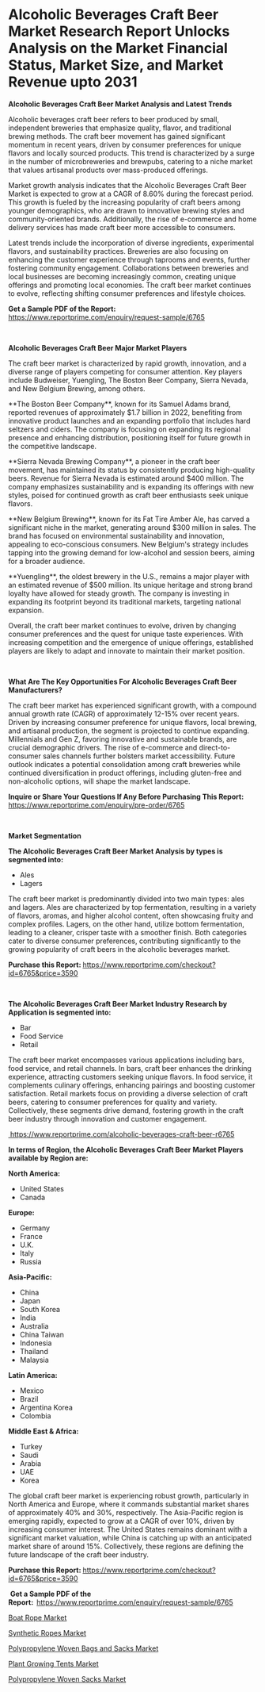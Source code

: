 <p><h1>Alcoholic Beverages Craft Beer Market Research Report Unlocks Analysis on the Market Financial Status, Market Size, and Market Revenue upto 2031</h1></p><p><strong>Alcoholic Beverages Craft Beer Market Analysis and Latest Trends</strong></p>
<p><p>Alcoholic beverages craft beer refers to beer produced by small, independent breweries that emphasize quality, flavor, and traditional brewing methods. The craft beer movement has gained significant momentum in recent years, driven by consumer preferences for unique flavors and locally sourced products. This trend is characterized by a surge in the number of microbreweries and brewpubs, catering to a niche market that values artisanal products over mass-produced offerings.</p><p>Market growth analysis indicates that the Alcoholic Beverages Craft Beer Market is expected to grow at a CAGR of 8.60% during the forecast period. This growth is fueled by the increasing popularity of craft beers among younger demographics, who are drawn to innovative brewing styles and community-oriented brands. Additionally, the rise of e-commerce and home delivery services has made craft beer more accessible to consumers.</p><p>Latest trends include the incorporation of diverse ingredients, experimental flavors, and sustainability practices. Breweries are also focusing on enhancing the customer experience through taprooms and events, further fostering community engagement. Collaborations between breweries and local businesses are becoming increasingly common, creating unique offerings and promoting local economies. The craft beer market continues to evolve, reflecting shifting consumer preferences and lifestyle choices.</p></p>
<p><strong>Get a Sample PDF of the Report:&nbsp;</strong> <a href="https://www.reportprime.com/enquiry/request-sample/6765">https://www.reportprime.com/enquiry/request-sample/6765</a></p>
<p>&nbsp;</p>
<p><strong>Alcoholic Beverages Craft Beer Major Market Players</strong></p>
<p><p>The craft beer market is characterized by rapid growth, innovation, and a diverse range of players competing for consumer attention. Key players include Budweiser, Yuengling, The Boston Beer Company, Sierra Nevada, and New Belgium Brewing, among others.</p><p>**The Boston Beer Company**, known for its Samuel Adams brand, reported revenues of approximately $1.7 billion in 2022, benefiting from innovative product launches and an expanding portfolio that includes hard seltzers and ciders. The company is focusing on expanding its regional presence and enhancing distribution, positioning itself for future growth in the competitive landscape.</p><p>**Sierra Nevada Brewing Company**, a pioneer in the craft beer movement, has maintained its status by consistently producing high-quality beers. Revenue for Sierra Nevada is estimated around $400 million. The company emphasizes sustainability and is expanding its offerings with new styles, poised for continued growth as craft beer enthusiasts seek unique flavors.</p><p>**New Belgium Brewing**, known for its Fat Tire Amber Ale, has carved a significant niche in the market, generating around $300 million in sales. The brand has focused on environmental sustainability and innovation, appealing to eco-conscious consumers. New Belgium's strategy includes tapping into the growing demand for low-alcohol and session beers, aiming for a broader audience.</p><p>**Yuengling**, the oldest brewery in the U.S., remains a major player with an estimated revenue of $500 million. Its unique heritage and strong brand loyalty have allowed for steady growth. The company is investing in expanding its footprint beyond its traditional markets, targeting national expansion.</p><p>Overall, the craft beer market continues to evolve, driven by changing consumer preferences and the quest for unique taste experiences. With increasing competition and the emergence of unique offerings, established players are likely to adapt and innovate to maintain their market position.</p></p>
<p>&nbsp;</p>
<p><strong>What Are The Key Opportunities For Alcoholic Beverages Craft Beer Manufacturers?</strong></p>
<p><p>The craft beer market has experienced significant growth, with a compound annual growth rate (CAGR) of approximately 12-15% over recent years. Driven by increasing consumer preference for unique flavors, local brewing, and artisanal production, the segment is projected to continue expanding. Millennials and Gen Z, favoring innovative and sustainable brands, are crucial demographic drivers. The rise of e-commerce and direct-to-consumer sales channels further bolsters market accessibility. Future outlook indicates a potential consolidation among craft breweries while continued diversification in product offerings, including gluten-free and non-alcoholic options, will shape the market landscape.</p></p>
<p><strong>Inquire or Share Your Questions If Any Before Purchasing This Report:</strong> <a href="https://www.reportprime.com/enquiry/pre-order/6765">https://www.reportprime.com/enquiry/pre-order/6765</a></p>
<p>&nbsp;</p>
<p><strong>Market Segmentation</strong></p>
<p><strong>The Alcoholic Beverages Craft Beer Market Analysis by types is segmented into:</strong></p>
<p><ul><li>Ales</li><li>Lagers</li></ul></p>
<p><p>The craft beer market is predominantly divided into two main types: ales and lagers. Ales are characterized by top fermentation, resulting in a variety of flavors, aromas, and higher alcohol content, often showcasing fruity and complex profiles. Lagers, on the other hand, utilize bottom fermentation, leading to a cleaner, crisper taste with a smoother finish. Both categories cater to diverse consumer preferences, contributing significantly to the growing popularity of craft beers in the alcoholic beverages market.</p></p>
<p><strong>Purchase this Report:&nbsp;</strong><a href="https://www.reportprime.com/checkout?id=6765&price=3590">https://www.reportprime.com/checkout?id=6765&price=3590</a></p>
<p>&nbsp;</p>
<p><strong>The Alcoholic Beverages Craft Beer Market Industry Research by Application is segmented into:</strong></p>
<p><ul><li>Bar</li><li>Food Service</li><li>Retail</li></ul></p>
<p><p>The craft beer market encompasses various applications including bars, food service, and retail channels. In bars, craft beer enhances the drinking experience, attracting customers seeking unique flavors. In food service, it complements culinary offerings, enhancing pairings and boosting customer satisfaction. Retail markets focus on providing a diverse selection of craft beers, catering to consumer preferences for quality and variety. Collectively, these segments drive demand, fostering growth in the craft beer industry through innovation and customer engagement.</p></p>
<p><a href="https://www.reportprime.com/alcoholic-beverages-craft-beer-r6765">&nbsp;https://www.reportprime.com/alcoholic-beverages-craft-beer-r6765</a></p>
<p><strong>In terms of Region, the Alcoholic Beverages Craft Beer Market Players available by Region are:</strong></p>
<p>
    <p> <strong> North America: </strong>
        <ul>
            <li>United States</li>
            <li>Canada</li>
        </ul>
        </p> 
    <p> <strong> Europe: </strong>
        <ul>
            <li>Germany</li>
            <li>France</li>
            <li>U.K.</li>
            <li>Italy</li>
            <li>Russia</li>
        </ul>
        </p> 
    <p> <strong> Asia-Pacific: </strong>
        <ul>
            <li>China</li>
            <li>Japan</li>
            <li>South Korea</li>
            <li>India</li>
            <li>Australia</li>
            <li>China Taiwan</li>
            <li>Indonesia</li>
            <li>Thailand</li>
            <li>Malaysia</li>
        </ul>
        </p> 
    <p> <strong> Latin America: </strong>
        <ul>
            <li>Mexico</li>
            <li>Brazil</li>
            <li>Argentina Korea</li>
            <li>Colombia</li>
        </ul>
        </p> 
    <p> <strong> Middle East & Africa: </strong>
        <ul>
            <li>Turkey</li>
            <li>Saudi</li>
            <li>Arabia</li>
            <li>UAE</li>
            <li>Korea</li>
        </ul>
    </p>
    </p>
<p><p>The global craft beer market is experiencing robust growth, particularly in North America and Europe, where it commands substantial market shares of approximately 40% and 30%, respectively. The Asia-Pacific region is emerging rapidly, expected to grow at a CAGR of over 10%, driven by increasing consumer interest. The United States remains dominant with a significant market valuation, while China is catching up with an anticipated market share of around 15%. Collectively, these regions are defining the future landscape of the craft beer industry.</p></p>
<p><strong>Purchase this Report: </strong><a href="https://www.reportprime.com/checkout?id=6765&price=3590">https://www.reportprime.com/checkout?id=6765&price=3590</a></p>
<p>&nbsp;<strong>Get a Sample PDF of the Report:&nbsp;&nbsp;</strong><a href="https://www.reportprime.com/enquiry/request-sample/6765">https://www.reportprime.com/enquiry/request-sample/6765</a></p>
<p><strong></strong></p>
<p><p><a href="https://issuu.com/reportprime-2/docs/boat-rope-market-size-2030.pptx_aee9b65e2143ca">Boat Rope Market</a></p><p><a href="https://issuu.com/reportprime-2/docs/synthetic-ropes-market-size-2030.pp_ae312a63828158">Synthetic Ropes Market</a></p><p><a href="https://www.linkedin.com/pulse/exploring-polypropylene-woven-bags-sacks-market-dynamics-global-bzxme?trackingId=VdUjPr3uQm%2BPgHrjdEjr1g%3D%3D">Polypropylene Woven Bags and Sacks Market</a></p><p><a href="https://medium.com/@cpierre31945/plant-growing-tents-market-size-market-segmentation-market-trends-and-growth-analysis-forecast-4b987bef1899">Plant Growing Tents Market</a></p><p><a href="https://www.linkedin.com/pulse/polypropylene-woven-sacks-market-insights-product-type-application-ja9ke?trackingId=QDFQWECqS8aGSWhFsYBUWg%3D%3D">Polypropylene Woven Sacks Market</a></p></p>